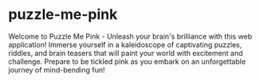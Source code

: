 # puzzle-me-pink
Welcome to Puzzle Me Pink - Unleash your brain's brilliance with this web application! Immerse yourself in a kaleidoscope of captivating puzzles, riddles, and brain teasers that will paint your world with excitement and challenge. Prepare to be tickled pink as you embark on an unforgettable journey of mind-bending fun!
